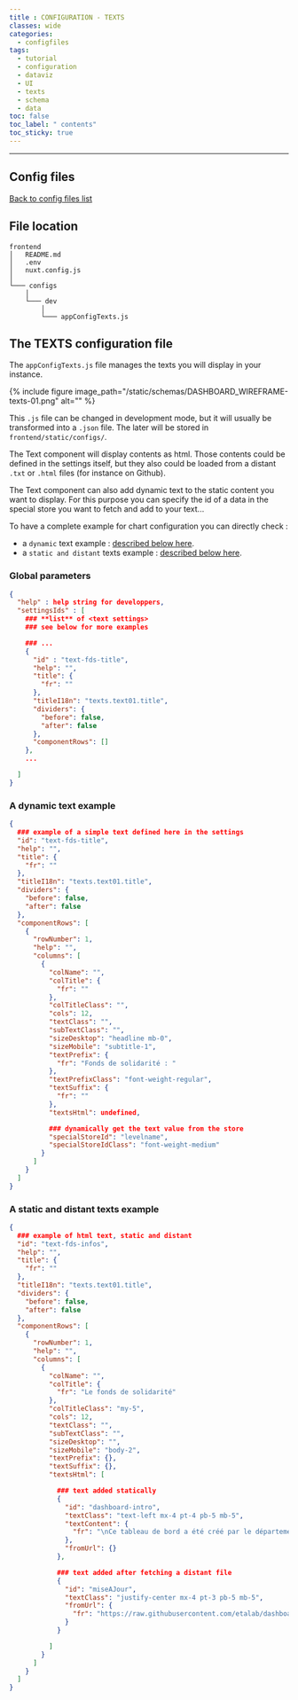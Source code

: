 ```yaml
---
title : CONFIGURATION - TEXTS
classes: wide
categories:
  - configfiles
tags:
  - tutorial
  - configuration
  - dataviz
  - UI
  - texts
  - schema
  - data
toc: false
toc_label: " contents"
toc_sticky: true
---
```


--------

## Config files

[Back to config files list]({{site.baseurl}}/configuration/config-configs)

## File location

```shell
frontend
│   README.md
│   .env
│   nuxt.config.js
│
└─── configs
    │
    └─── dev
        │
        └─── appConfigTexts.js

```

## The TEXTS configuration file

The `appConfigTexts.js` file manages the texts you will display in your instance.

{% include figure image_path="/static/schemas/DASHBOARD_WIREFRAME-texts-01.png" alt="" %}

This `.js` file can be changed in development mode, but it will usually be transformed into a `.json` file. The later will be stored in `frontend/static/configs/`.

The Text component will display contents as html. Those contents could be defined in the settings itself, but they also could be loaded from a distant `.txt` or `.html` files (for instance on Github).

The Text component can also add dynamic text to the static content you want to display. For this purpose you can specify the id of a data in the special store you want to fetch and add to your text...

To have a complete example for chart configuration you can directly check : 

 - a `dynamic` text example : [described below here]({{site.baseurl}}/configfiles/appConfigTexts/#a-dynamic-text-example).
 - a `static and distant` texts example : [described below here]({{site.baseurl}}/configfiles/appConfigTexts/#a-static-and-distant-texts-example).


### Global parameters

```json
{
  "help" : help string for developpers,
  "settingsIds" : [
    ### **list** of <text settings>
    ### see below for more examples

    ### ...
    {
      "id" : "text-fds-title",
      "help": "",
      "title": {
        "fr": ""
      },
      "titleI18n": "texts.text01.title",
      "dividers": {
        "before": false,
        "after": false
      },
      "componentRows": []
    },
    ...

  ]
}

```


### A dynamic text example

```json
{
  ### example of a simple text defined here in the settings
  "id": "text-fds-title",
  "help": "",
  "title": {
    "fr": ""
  },
  "titleI18n": "texts.text01.title",
  "dividers": {
    "before": false,
    "after": false
  },
  "componentRows": [
    {
      "rowNumber": 1,
      "help": "",
      "columns": [
        {
          "colName": "",
          "colTitle": {
            "fr": ""
          },
          "colTitleClass": "",
          "cols": 12,
          "textClass": "",
          "subTextClass": "",
          "sizeDesktop": "headline mb-0",
          "sizeMobile": "subtitle-1",
          "textPrefix": {
            "fr": "Fonds de solidarité : "
          },
          "textPrefixClass": "font-weight-regular",
          "textSuffix": {
            "fr": ""
          },
          "textsHtml": undefined,

          ### dynamically get the text value from the store
          "specialStoreId": "levelname",
          "specialStoreIdClass": "font-weight-medium"
        }
      ]
    }
  ]
}

```

### A static and distant texts example

```json
{
  ### example of html text, static and distant
  "id": "text-fds-infos",
  "help": "",
  "title": {
    "fr": ""
  },
  "titleI18n": "texts.text01.title",
  "dividers": {
    "before": false,
    "after": false
  },
  "componentRows": [
    {
      "rowNumber": 1,
      "help": "",
      "columns": [
        {
          "colName": "",
          "colTitle": {
            "fr": "Le fonds de solidarité"
          },
          "colTitleClass": "my-5",
          "cols": 12,
          "textClass": "",
          "subTextClass": "",
          "sizeDesktop": "",
          "sizeMobile": "body-2",
          "textPrefix": {},
          "textSuffix": {},
          "textsHtml": [

            ### text added statically
            {
              "id": "dashboard-intro",
              "textClass": "text-left mx-4 pt-4 pb-5 mb-5",
              "textContent": {
                "fr": "\nCe tableau de bord a été créé par le département Etalab de la\n<a target=\"_blank\" href=\"https://www.numerique.gouv.fr\">\nDirection Interministérielle du Numérique (DINUM)</a>\net son\n<a target=\"_blank\" href=\"https://github.com/etalab/dashboard-aides-entreprises\">\ncode source est libre</a>.\n"
              },
              "fromUrl": {}
            },

            ### text added after fetching a distant file
            {
              "id": "miseAJour",
              "textClass": "justify-center mx-4 pt-3 pb-5 mb-5",
              "fromUrl": {
                "fr": "https://raw.githubusercontent.com/etalab/dashboard-aides-entreprises/master/backend/json/aides/last_update_data.txt"
              }
            }

          ]
        }
      ]
    }
  ]
}

```
